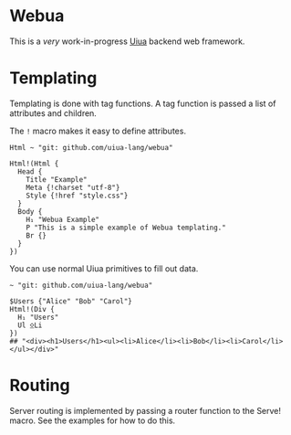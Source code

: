 # Webua

This is a *very* work-in-progress [Uiua](https://uiua.org) backend web framework.

# Templating

Templating is done with tag functions. A tag function is passed a list of attributes and children. 

The `!` macro makes it easy to define attributes.

```uiua
Html ~ "git: github.com/uiua-lang/webua"

Html!(Html {
  Head {
    Title "Example"
    Meta {!charset "utf-8"}
    Style {!href "style.css"}
  }
  Body {
    H₁ "Webua Example"
    P "This is a simple example of Webua templating."
    Br {}
  }
})
```

You can use normal Uiua primitives to fill out data.

```uiua
~ "git: github.com/uiua-lang/webua"

$Users {"Alice" "Bob" "Carol"}
Html!(Div {
  H₁ "Users"
  Ul ⍚Li
})
## "<div><h1>Users</h1><ul><li>Alice</li><li>Bob</li><li>Carol</li></ul></div>"
```

# Routing

Server routing is implemented by passing a router function to the Serve! macro. See the examples for how to do this.